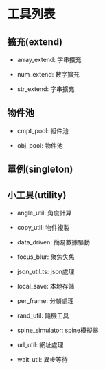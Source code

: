 # 工具列表

## 擴充(extend)

- array_extend: 字串擴充

- num_extend: 數字擴充

- str_extend: 字串擴充

## 物件池

- cmpt_pool: 組件池

- obj_pool: 物件池

## 單例(singleton)

## 小工具(utility)

- angle_util: 角度計算

- copy_util: 物件複製

- data_driven: 簡易數據驅動

- focus_blur: 聚焦失焦

- json_util.ts: json處理

- local_save: 本地存儲

- per_frame: 分幀處理

- rand_util: 隨機工具

- spine_simulator: spine模擬器

- url_util: 網址處理

- wait_util: 異步等待
